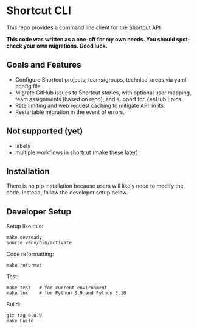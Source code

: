 # Shortcut CLI

This repo provides a command line client for the [Shortcut](https://shortcut.com/) [API](https://shortcut.com/api/rest/v3).

**This code was written as a one-off for my own needs. You should spot-check your own migrations. Good luck.**

## Goals and Features

- Configure Shortcut projects, teams/groups, technical areas via yaml config file
- Migrate GitHub issues to Shortcut stories, with optional user mapping, team assignments (based on repo), and support for ZenHub Epics.
- Rate limiting and web request caching to mitigate API limits.
- Restartable migration in the event of errors.

## Not supported (yet)

- labels
- multiple workflows in shortcut (make these later)

## Installation

There is no pip installation because users will likely need to modify the code.  Instead, follow the developer setup below.

## Developer Setup

Setup like this:

    make devready
    source venv/bin/activate

Code reformatting:

    make reformat

Test:

    make test   # for current environment
    make tox    # for Python 3.9 and Python 3.10

Build:

    git tag 0.0.0
    make build
